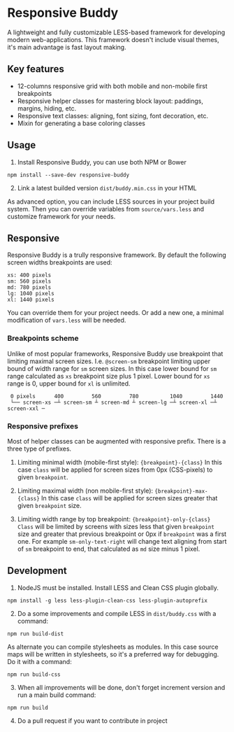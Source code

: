 # Responsive Buddy

A lightweight and fully customizable LESS-based framework for developing modern web-applications. This framework doesn't include visual themes, it's main advantage is fast layout making.

## Key features

- 12-columns responsive grid with both mobile and non-mobile first breakpoints
- Responsive helper classes for mastering block layout: paddings, margins, hiding, etc.
- Responsive text classes: aligning, font sizing, font decoration, etc.
- Mixin for generating a base coloring classes

## Usage

1. Install Responsive Buddy, you can use both NPM or Bower
```
npm install --save-dev responsive-buddy
```

2. Link a latest builded version `dist/buddy.min.css` in your HTML

As advanced option, you can include LESS sources in your project build system. Then you can override variables from `source/vars.less` and customize framework for your needs.

## Responsive

Responsive Buddy is a trully responsive framework. By default the following screen widths breakpoints are used:

```
xs: 400 pixels
sm: 560 pixels
md: 780 pixels
lg: 1040 pixels
xl: 1440 pixels
```

You can override them for your project needs. Or add a new one, a minimal modification of `vars.less` will be needed.

### Breakpoints scheme

Unlike of most popular frameworks, Responsive Buddy use breakpoint that limiting maximal screen sizes. I.e. `@screen-sm` breakpoint limiting upper bound of width range for `sm` screen sizes. In this case lower bound for `sm` range calculated as `xs` breakpoint size plus 1 pixel. Lower bound for `xs` range is 0, upper bound for `xl` is unlimited.

```
 0 pixels      400         560         780          1040         1440
 └── screen-xs ─┴ screen-sm ┴ screen-md ┴ screen-lg ─┴ screen-xl ─┴ screen-xxl ─
```

### Responsive prefixes

Most of helper classes can be augmented with responsive prefix. There is a three type of prefixes.

1. Limiting minimal width (mobile-first style): `{breakpoint}-{class}`
In this case `class` will be applied for screen sizes from 0px (CSS-pixels) to given `breakpoint`.

1. Limiting maximal width (non mobile-first style): `{breakpoint}-max-{class}`
In this case `class` will be applied for screen sizes greater that given `breakpoint` size.

1. Limiting width range by top breakpoint: `{breakpoint}-only-{class}`
`Class` will be limited by screens with sizes less that given `breakpoint` size and greater that previous breakpoint or 0px if `breakpoint` was a first one. For example `sm-only-text-right` will change text aligning from start of `sm` breakpoint to end, that calculated as `md` size minus 1 pixel.

## Development

1. NodeJS must be installed. Install LESS and Clean CSS plugin globally.

```
npm install -g less less-plugin-clean-css less-plugin-autoprefix
```
2. Do a some improvements and compile LESS in `dist/buddy.css` with a command:

```
npm run build-dist
```
As alternate you can compile stylesheets as modules. In this case source maps will be written in stylesheets, so it's a preferred way for debugging. Do it with a command:
```
npm run build-css
```
3. When all improvements will be done, don't forget increment version and run a main build command:

```
npm run build
```
4. Do a pull request if you want to contribute in project
